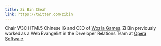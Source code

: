 ```yaml
---
title: Zi Bin Cheah
link: https://twitter.com/zibin
---
```


Chair W3C HTML5 Chinese IG and CEO of [Wozlla Games](http://www.wozlla.com). Zi Bin previously worked as a Web Evangelist in the Developer Relations Team at [Opera Software](https://www.opera.com).

